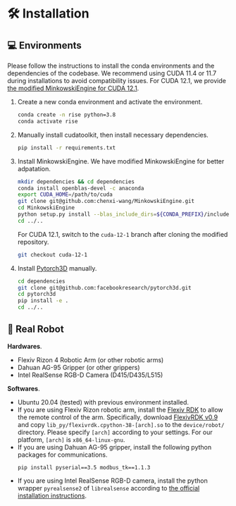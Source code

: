 # 🛠️ Installation

## 💻 Environments

Please follow the instructions to install the conda environments and the dependencies of the codebase. We recommend using CUDA 11.4 or 11.7 during installations to avoid compatibility issues. For CUDA 12.1, we provide [the modified MinkowskiEngine for CUDA 12.1](https://github.com/chenxi-wang/MinkowskiEngine/tree/cuda-12-1).

1. Create a new conda environment and activate the environment.
    ```bash
    conda create -n rise python=3.8
    conda activate rise
    ```

2. Manually install cudatoolkit, then install necessary dependencies.
    ```bash
    pip install -r requirements.txt
    ```

3. Install MinkowskiEngine. We have modified MinkowskiEngine for better adpatation.
    ```bash
    mkdir dependencies && cd dependencies
    conda install openblas-devel -c anaconda
    export CUDA_HOME=/path/to/cuda
    git clone git@github.com:chenxi-wang/MinkowskiEngine.git
    cd MinkowskiEngine
    python setup.py install --blas_include_dirs=${CONDA_PREFIX}/include --blas_library_dirs=${CONDA_PREFIX}/lib --blas=openblas
    cd ../..
    ```
    For CUDA 12.1, switch to the `cuda-12-1` branch after cloning the modified repository.
    ```bash
    git checkout cuda-12-1
    ```

4. Install [Pytorch3D](https://github.com/facebookresearch/pytorch3d) manually.
    ```bash
    cd dependencies
    git clone git@github.com:facebookresearch/pytorch3d.git
    cd pytorch3d
    pip install -e .
    cd ../..
    ```


## 🦾 Real Robot

**Hardwares**.
- Flexiv Rizon 4 Robotic Arm (or other robotic arms)
- Dahuan AG-95 Gripper (or other grippers)
- Intel RealSense RGB-D Camera (D415/D435/L515)

**Softwares**.
- Ubuntu 20.04 (tested) with previous environment installed.
- If you are using Flexiv Rizon robotic arm, install the [Flexiv RDK](https://rdk.flexiv.com/manual/getting_started.html) to allow the remote control of the arm. Specifically, download [FlexivRDK v0.9](https://github.com/flexivrobotics/flexiv_rdk/releases/tag/v0.9) and copy `lib_py/flexivrdk.cpython-38-[arch].so` to the `device/robot/` directory. Please specify `[arch]` according to your settings. For our platform, `[arch]` is `x86_64-linux-gnu`.
- If you are using Dahuan AG-95 gripper, install the following python packages for communications.
  ```
  pip install pyserial==3.5 modbus_tk==1.1.3 
  ```
- If you are using Intel RealSense RGB-D camera, install the python wrapper `pyrealsense2` of `librealsense` according to [the official installation instructions](https://github.com/IntelRealSense/librealsense/tree/master/wrappers/python#installation).
